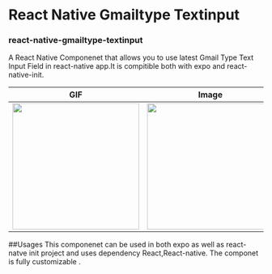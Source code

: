 # React Native Gmailtype Textinput 
### react-native-gmailtype-textinput
A React Native Componenet that allows you to use latest Gmail Type Text Input Field in react-native app.It is compitible both 
with expo and react-native-init.


| GIF                                                                                                                 |                                                       Image                                                      | Image |
|---------------------------------------------------------------------------------------------------------------------|----------------------------------------------------------------------------------------------------------------|------------------------------|
| <img src="https://github.com/mkm1997/react-native-gmailtype-textinput/blob/master/assets/screen.gif" width="250px"> | <img src="https://github.com/mkm1997/react-native-gmailtype-textinput/blob/master/assets/1.jpeg"  width="250px"> |<img src="https://github.com/mkm1997/react-native-gmailtype-textinput/blob/master/assets/2.jpeg" width="250px">|

##Usages
This componenet can be used in both expo as well as react-natve init project and uses dependency React,React-native.
The componet is fully customizable .


 
 